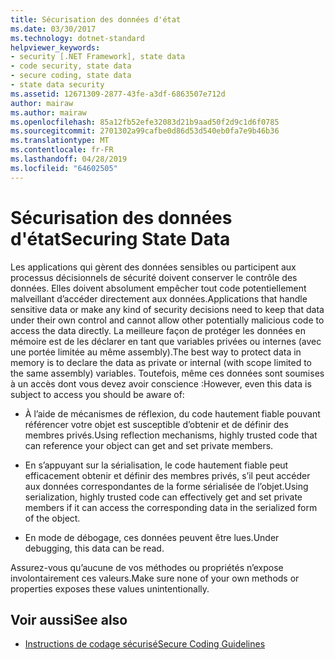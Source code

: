 ```yaml
---
title: Sécurisation des données d'état
ms.date: 03/30/2017
ms.technology: dotnet-standard
helpviewer_keywords:
- security [.NET Framework], state data
- code security, state data
- secure coding, state data
- state data security
ms.assetid: 12671309-2877-43fe-a3df-6863507e712d
author: mairaw
ms.author: mairaw
ms.openlocfilehash: 85a12fb52efe32083d21b9aad50f2d9c1d6f0785
ms.sourcegitcommit: 2701302a99cafbe0d86d53d540eb0fa7e9b46b36
ms.translationtype: MT
ms.contentlocale: fr-FR
ms.lasthandoff: 04/28/2019
ms.locfileid: "64602505"
---
```

# <a name="securing-state-data"></a><span data-ttu-id="84477-102">Sécurisation des données d'état</span><span class="sxs-lookup"><span data-stu-id="84477-102">Securing State Data</span></span>
<span data-ttu-id="84477-103">Les applications qui gèrent des données sensibles ou participent aux processus décisionnels de sécurité doivent conserver le contrôle des données. Elles doivent absolument empêcher tout code potentiellement malveillant d’accéder directement aux données.</span><span class="sxs-lookup"><span data-stu-id="84477-103">Applications that handle sensitive data or make any kind of security decisions need to keep that data under their own control and cannot allow other potentially malicious code to access the data directly.</span></span> <span data-ttu-id="84477-104">La meilleure façon de protéger les données en mémoire est de les déclarer en tant que variables privées ou internes (avec une portée limitée au même assembly).</span><span class="sxs-lookup"><span data-stu-id="84477-104">The best way to protect data in memory is to declare the data as private or internal (with scope limited to the same assembly) variables.</span></span> <span data-ttu-id="84477-105">Toutefois, même ces données sont soumises à un accès dont vous devez avoir conscience :</span><span class="sxs-lookup"><span data-stu-id="84477-105">However, even this data is subject to access you should be aware of:</span></span>  
  
- <span data-ttu-id="84477-106">À l’aide de mécanismes de réflexion, du code hautement fiable pouvant référencer votre objet est susceptible d’obtenir et de définir des membres privés.</span><span class="sxs-lookup"><span data-stu-id="84477-106">Using reflection mechanisms, highly trusted code that can reference your object can get and set private members.</span></span>  
  
- <span data-ttu-id="84477-107">En s’appuyant sur la sérialisation, le code hautement fiable peut efficacement obtenir et définir des membres privés, s’il peut accéder aux données correspondantes de la forme sérialisée de l’objet.</span><span class="sxs-lookup"><span data-stu-id="84477-107">Using serialization, highly trusted code can effectively get and set private members if it can access the corresponding data in the serialized form of the object.</span></span>  
  
- <span data-ttu-id="84477-108">En mode de débogage, ces données peuvent être lues.</span><span class="sxs-lookup"><span data-stu-id="84477-108">Under debugging, this data can be read.</span></span>  
  
 <span data-ttu-id="84477-109">Assurez-vous qu’aucune de vos méthodes ou propriétés n’expose involontairement ces valeurs.</span><span class="sxs-lookup"><span data-stu-id="84477-109">Make sure none of your own methods or properties exposes these values unintentionally.</span></span>  
  
## <a name="see-also"></a><span data-ttu-id="84477-110">Voir aussi</span><span class="sxs-lookup"><span data-stu-id="84477-110">See also</span></span>

- [<span data-ttu-id="84477-111">Instructions de codage sécurisé</span><span class="sxs-lookup"><span data-stu-id="84477-111">Secure Coding Guidelines</span></span>](../../../docs/standard/security/secure-coding-guidelines.md)
